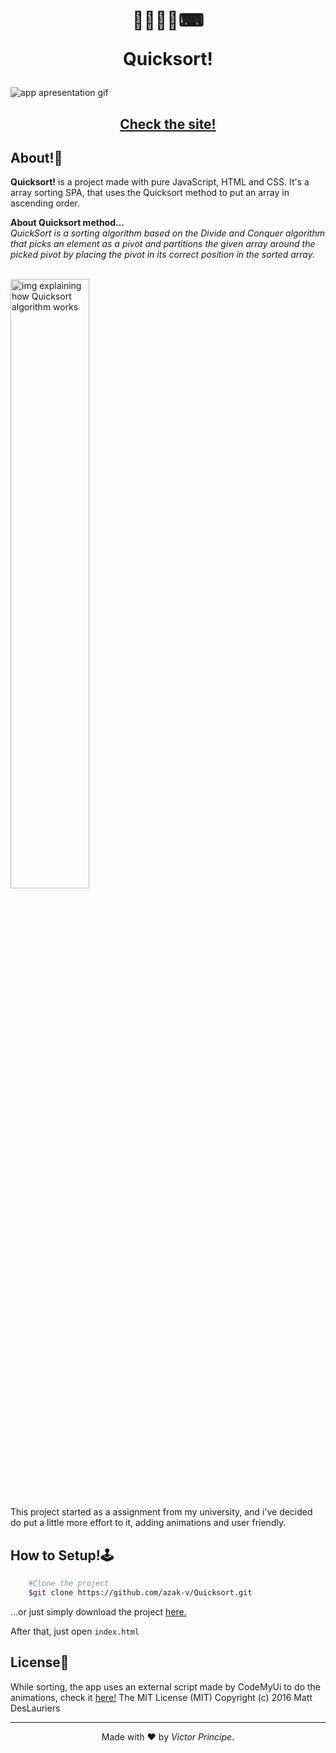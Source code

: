 <h1 align="center">
    👾👨🏾‍💻⌨
    <p>Quicksort!</p>
</h1>

<img src="https://ik.imagekit.io/azakv/Gif-Quicksort_.gif?updatedAt=1682779756399" alt="app apresentation gif">

<h2 align="center">
    <a href="https://azak-v.github.io/Quicksort/">
        Check the site!
    </a>
</h2>

## About!🧾

**Quicksort!** is a project made with pure JavaScript, HTML and CSS.
It's a array sorting SPA, that uses the Quicksort method to put an array in ascending order.

**About Quicksort method...**
</br>
*QuickSort is a sorting algorithm based on the Divide and Conquer algorithm that picks an element as a pivot and partitions the given array around the picked pivot by placing the pivot in its correct position in the sorted array.*

</br>

<img width="50%" alt="img explaining how Quicksort algorithm works" src="https://images.deepai.org/glossary-terms/a5228ea07c794b468efd1b7f758b9ead/Quicksort.png">


This project started as a assignment from my university, and i've decided do put a little more effort to it, adding animations and user friendly.

## How to Setup!🕹

```bash
    #Clone the project
    $git clone https://github.com/azak-v/Quicksort.git
```

...or just simply download the project <a href="https://github.com/azak-v/Quicksort/archive/refs/heads/master.zip">here.</a>

After that, just open <code>index.html</code>

## License📝 

While sorting, the app uses an external script made by CodeMyUi to do the animations, check it <a href="https://codemyui.com/slot-machine-text-animation/">here!</a>
The MIT License (MIT) Copyright (c) 2016 Matt DesLauriers

---
<p align="center">Made with ❤ by <em>Victor Principe</em>.</p>
